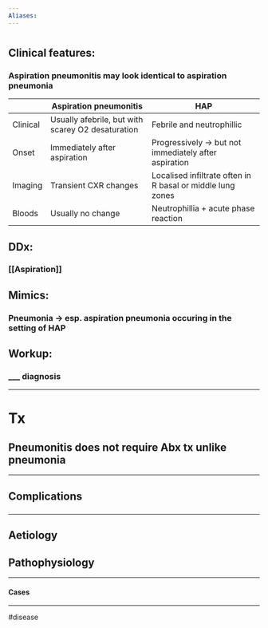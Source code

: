 ```yaml
---
Aliases:
---
```

# 
## Clinical features:
###
### Aspiration pneumonitis may look identical to aspiration pneumonia
|          | Aspiration pneumonitis                            | HAP                                                        |
| -------- | ------------------------------------------------- | ---------------------------------------------------------- |
| Clinical | Usually afebrile, but with scarey O2 desaturation | Febrile and neutrophillic                                  |
| Onset    | Immediately after aspiration                      | Progressively -> but not immediately after aspiration      |
| Imaging  | Transient CXR changes                             | Localised infiltrate often in R basal or middle lung zones |
| Bloods   | Usually no change                                 | Neutrophillia + acute phase reaction                       | 
## DDx:
### [[Aspiration]]
## Mimics:
### Pneumonia -> esp. aspiration pneumonia occuring in the setting of HAP 
## Workup:
### ___ diagnosis
---
# Tx
## Pneumonitis does not require Abx tx unlike pneumonia

---
## Complications
###

---
## Aetiology
## Pathophysiology

---
#### Cases


---
#disease 